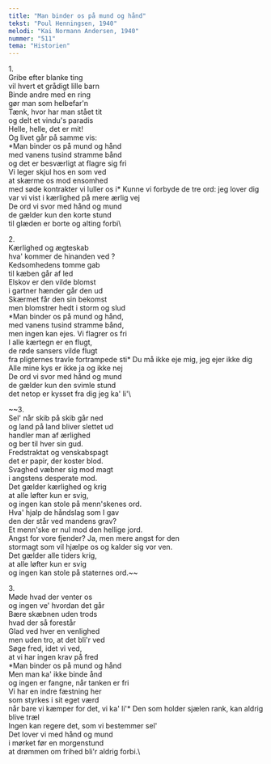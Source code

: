 ```yaml
---
title: "Man binder os på mund og hånd"
tekst: "Poul Henningsen, 1940"
melodi: "Kai Normann Andersen, 1940"
nummer: "511"
tema: "Historien"
---
```

1\.\
Gribe efter blanke ting\
vil hvert et grådigt lille barn\
Binde andre med en ring\
gør man som helbefar'n\
Tænk, hvor har man stået tit\
og delt et vindu's paradis\
Helle, helle, det er mit!\
Og livet går på samme vis:\
*Man binder os på mund og hånd\
med vanens tusind stramme bånd\
og det er besværligt at flagre sig fri\
Vi leger skjul hos en som ved\
at skærme os mod ensomhed\
med søde kontrakter vi luller os i\*
Kunne vi forbyde de tre ord: jeg lover dig\
var vi vist i kærlighed på mere ærlig vej\
De ord vi svor med hånd og mund\
de gælder kun den korte stund\
til glæden er borte og alting forbi\

2\.\
Kærlighed og ægteskab\
hva' kommer de hinanden ved ?\
Kedsomhedens tomme gab\
til kæben går af led\
Elskov er den vilde blomst\
i gartner hænder går den ud\
Skærmet får den sin bekomst\
men blomstrer hedt i storm og slud\
*Man binder os på mund og hånd,\
med vanens tusind stramme bånd,\
men ingen kan ejes. Vi flagrer os fri\
I alle kærtegn er en flugt,\
de røde sansers vilde flugt\
fra pligternes travle fortrampede sti\*
Du må ikke eje mig, jeg ejer ikke dig\
Alle mine kys er ikke ja og ikke nej\
De ord vi svor med hånd og mund\
de gælder kun den svimle stund\
det netop er kysset fra dig jeg ka' li'\

~~3\.\
Sel' når skib på skib går ned\
og land på land bliver slettet ud\
handler man af ærlighed\
og ber til hver sin gud.\
Fredstraktat og venskabspagt\
det er papir, der koster blod.\
Svaghed væbner sig mod magt\
i angstens desperate mod.\
Det gælder kærlighed og krig\
at alle løfter kun er svig,\
og ingen kan stole på menn'skenes ord.\
Hva' hjalp de håndslag som I gav\
den der står ved mandens grav?\
Et menn'ske er nul mod den hellige jord.\
Angst for vore fjender? Ja, men mere angst for den\
stormagt som vil hjælpe os og kalder sig vor ven.\
Det gælder alle tiders krig,\
at alle løfter kun er svig\
og ingen kan stole på staternes ord.\~~

3\.\
Møde hvad der venter os\
og ingen ve' hvordan det går\
Bære skæbnen uden trods\
hvad der så forestår\
Glad ved hver en venlighed\
men uden tro, at det bli'r ved\
Søge fred, idet vi ved,\
at vi har ingen krav på fred\
*Man binder os på mund og hånd\
Men man ka' ikke binde ånd\
og ingen er fangne, når tanken er fri\
Vi har en indre fæstning her\
som styrkes i sit eget værd\
når bare vi kæmper for det, vi ka' li'\*
Den som holder sjælen rank, kan aldrig blive træl\
Ingen kan regere det, som vi bestemmer sel'\
Det lover vi med hånd og mund\
i mørket før en morgenstund\
at drømmen om frihed bli'r aldrig forbi.\
